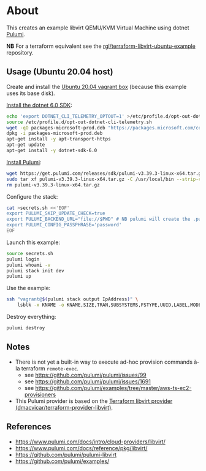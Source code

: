 # About

This creates an example libvirt QEMU/KVM Virtual Machine using dotnet [Pulumi](https://www.pulumi.com/).

**NB** For a terraform equivalent see the [rgl/terraform-libvirt-ubuntu-example](https://github.com/rgl/terraform-libvirt-ubuntu-example) repository.

## Usage (Ubuntu 20.04 host)

Create and install the [Ubuntu 20.04 vagrant box](https://github.com/rgl/ubuntu-vagrant) (because this example uses its base disk).

[Install the dotnet 6.0 SDK](https://docs.microsoft.com/en-us/dotnet/core/install/linux-ubuntu):

```bash
echo 'export DOTNET_CLI_TELEMETRY_OPTOUT=1' >/etc/profile.d/opt-out-dotnet-cli-telemetry.sh
source /etc/profile.d/opt-out-dotnet-cli-telemetry.sh
wget -qO packages-microsoft-prod.deb "https://packages.microsoft.com/config/ubuntu/$(lsb_release -s -r)/packages-microsoft-prod.deb"
dpkg -i packages-microsoft-prod.deb
apt-get install -y apt-transport-https
apt-get update
apt-get install -y dotnet-sdk-6.0
```

[Install Pulumi](https://www.pulumi.com/docs/get-started/install/):

```bash
wget https://get.pulumi.com/releases/sdk/pulumi-v3.39.3-linux-x64.tar.gz
sudo tar xf pulumi-v3.39.3-linux-x64.tar.gz -C /usr/local/bin --strip-components 1
rm pulumi-v3.39.3-linux-x64.tar.gz
```

Configure the stack:

```bash
cat >secrets.sh <<'EOF'
export PULUMI_SKIP_UPDATE_CHECK=true
export PULUMI_BACKEND_URL="file://$PWD" # NB pulumi will create the .pulumi sub-directory.
export PULUMI_CONFIG_PASSPHRASE='password'
EOF
```

Launch this example:

```bash
source secrets.sh
pulumi login
pulumi whoami -v
pulumi stack init dev
pulumi up
```

Use the example:

```bash
ssh "vagrant@$(pulumi stack output IpAddress)" \
    lsblk -x KNAME -o KNAME,SIZE,TRAN,SUBSYSTEMS,FSTYPE,UUID,LABEL,MODEL,SERIAL
```

Destroy everything:

```bash
pulumi destroy
```

## Notes

* There is not yet a built-in way to execute ad-hoc provision commands à-la
  terraform `remote-exec`.
  * see https://github.com/pulumi/pulumi/issues/99
  * see https://github.com/pulumi/pulumi/issues/1691
  * see https://github.com/pulumi/examples/tree/master/aws-ts-ec2-provisioners
* This Pulumi provider is based on the [Terraform libvirt provider (dmacvicar/terraform-provider-libvirt)](https://github.com/dmacvicar/terraform-provider-libvirt).

## References

* https://www.pulumi.com/docs/intro/cloud-providers/libvirt/
* https://www.pulumi.com/docs/reference/pkg/libvirt/
* https://github.com/pulumi/pulumi-libvirt
* https://github.com/pulumi/examples/
